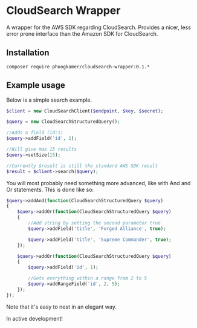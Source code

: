 # CloudSearch Wrapper
A wrapper for the AWS SDK regarding CloudSearch. Provides a nicer, less error prone interface than the Amazon SDK for
CloudSearch.

## Installation

```
composer require phoogkamer/cloudsearch-wrapper:0.1.*
```

## Example usage

Below is a simple search example.

```php
$client = new CloudSearchClient($endpoint, $key, $secret);

$query = new CloudSearchStructuredQuery();

//Adds a field (id:1)
$query->addField('id', 1);

//Will give max 15 results
$query->setSize(15);

//Currently $result is still the standard AWS SDK result
$result = $client->search($query);
```

You will most probably need something more advanced, like with And and Or statements. This is done like so:

```php
$query->addAnd(function(CloudSearchStructuredQuery $query)
{
    $query->addOr(function(CloudSearchStructuredQuery $query)
    {
        //Add string by setting the second parameter true
        $query->addField('title', 'Forged Alliance', true);

        $query->addField('title', 'Supreme Commander', true);
    });

    $query->addOr(function(CloudSearchStructuredQuery $query)
    {
        $query->addField('id', 1);

        //Gets everything within a range from 2 to 5
        $query->addRangeField('id', 2, 5);
    });
});
```

Note that it's easy to nest in an elegant way.

In active development!
